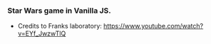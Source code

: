 ### Star Wars game in Vanilla JS.

- Credits to Franks laboratory: https://www.youtube.com/watch?v=EYf_JwzwTlQ
